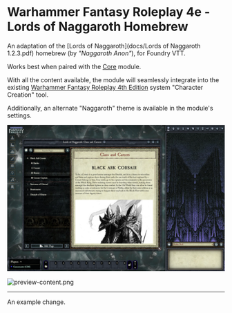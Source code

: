 # Warhammer Fantasy Roleplay 4e - Lords of Naggaroth Homebrew

An adaptation of the [Lords of Naggaroth](docs/Lords of Naggaroth 1.2.3.pdf) homebrew (by _"Naggaroth Anon"_), for Foundry VTT.

Works best when paired with the [Core](https://foundryvtt.com/packages/wfrp4e-core) module.

With all the content available, the module will seamlessly integrate into the existing [Warhammer Fantasy Roleplay 4th Edition](https://foundryvtt.com/packages/wfrp4e/) system "Character Creation" tool.

Additionally, an alternate "Naggaroth" theme is available in the module's settings.

![preview-journal.png](docs/preview-journal.png)

![preview-content.png](docs/preview-content.png)

---

An example change.
